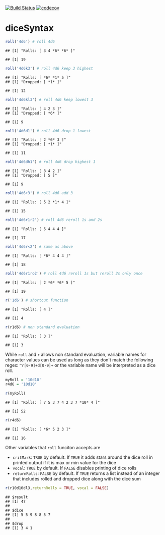 
[![Build Status](https://travis-ci.org/oganm/diceSyntax.svg?branch=master)](https://travis-ci.org/oganm/diceSyntax) [![codecov](https://codecov.io/gh/oganm/diceSyntax/branch/master/graph/badge.svg)](https://codecov.io/gh/oganm/diceSyntax)

diceSyntax
==========

``` r
roll('4d6') # roll 4d6
```

    ## [1] "Rolls: [ 3 4 *6* *6* ]"

    ## [1] 19

``` r
roll('4d6k3') # roll 4d6 keep 3 highest
```

    ## [1] "Rolls: [ *6* *1* 5 ]"
    ## [1] "Dropped: [ *1* ]"

    ## [1] 12

``` r
roll('4d6kl3') # roll 4d6 keep lowest 3
```

    ## [1] "Rolls: [ 4 2 3 ]"
    ## [1] "Dropped: [ *6* ]"

    ## [1] 9

``` r
roll('4d6d1') # roll 4d6 drop 1 lowest
```

    ## [1] "Rolls: [ 2 *6* 3 ]"
    ## [1] "Dropped: [ *1* ]"

    ## [1] 11

``` r
roll('4d6dh1') # roll 4d6 drop highest 1
```

    ## [1] "Rolls: [ 3 4 2 ]"
    ## [1] "Dropped: [ 5 ]"

    ## [1] 9

``` r
roll('4d6+3') # roll 4d6 add 3
```

    ## [1] "Rolls: [ 5 2 *1* 4 ]"

    ## [1] 15

``` r
roll('4d6r1r2') # roll 4d6 reroll 1s and 2s
```

    ## [1] "Rolls: [ 5 4 4 4 ]"

    ## [1] 17

``` r
roll('4d6r<2') # same as above
```

    ## [1] "Rolls: [ *6* 4 4 4 ]"

    ## [1] 18

``` r
roll('4d6r1ro2') # roll 4d6 reroll 1s but reroll 2s only once
```

    ## [1] "Rolls: [ 2 *6* *6* 5 ]"

    ## [1] 19

``` r
r('1d6') # shortcut function
```

    ## [1] "Rolls: [ 4 ]"

    ## [1] 4

``` r
r(r1d6) # non standard evaluation
```

    ## [1] "Rolls: [ 3 ]"

    ## [1] 3

While `roll` and `r` allows non standard evaluation, variable names for character values can be used as long as they don't match the following regex: `^r[0-9]+d[0-9]+` or the variable name will be interpreted as a dice roll.

``` r
myRoll = '10d10'
r4d6 = '10d10'

r(myRoll)
```

    ## [1] "Rolls: [ 7 5 3 7 4 2 3 7 *10* 4 ]"

    ## [1] 52

``` r
r(r4d6)
```

    ## [1] "Rolls: [ *6* 5 2 3 ]"

    ## [1] 16

Other variables that `roll` funciton accepts are

-   `critMark`: `TRUE` by default. If `TRUE` it adds stars around the dice roll in printed output if it is max or min value for the dice
-   `vocal`: `TRUE` by default. If `FALSE` disables printing of dice rolls
-   `returnRolls`: `FALSE` by default. If `TRUE` returns a list instead of an integer that includes rolled and dropped dice along with the dice sum

``` r
r(r10d10dl3,returnRolls = TRUE, vocal = FALSE)
```

    ## $result
    ## [1] 47
    ## 
    ## $dice
    ## [1] 5 5 9 8 8 5 7
    ## 
    ## $drop
    ## [1] 3 4 1
